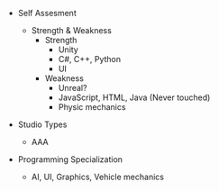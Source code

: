 - Self Assesment
    - Strength & Weakness
        - Strength
            - Unity
            - C#, C++, Python
            - UI
        - Weakness
          - Unreal?
          - JavaScript, HTML, Java (Never touched)
          - Physic mechanics


- Studio Types
    - AAA
 
- Programming Specialization
    - AI, UI, Graphics, Vehicle mechanics
